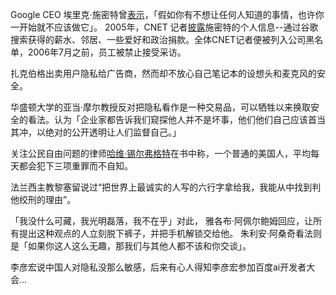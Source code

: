 



Google CEO 埃里克·施密特曾[表示](www.pcworld.com/article/184446/googles_schmidt_roasted_for_privacy_comments.html)，「假如你有不想让任何人知道的事情，也许你一开始就不应该做它」。
2005年，CNET 记者[披露](http://money.cnn.com/2005/08/05/technology/google_cnet/)施密特的个人信息--通过谷歌搜索获得的薪水、邻居、一些爱好和政治捐款。全体CNET记者便被列入公司黑名单，2006年7月之前，员工被禁止接受采访。

扎克伯格出卖用户隐私给广告商，然而却不放心自己笔记本的设想头和麦克风的安全。

华盛顿大学的亚当·摩尔教授反对把隐私看作是一种交易品，可以牺牲以来换取安全的看法。认为「企业家都告诉我们窥探他人并不是坏事，他们他们自己应该首当其冲，以绝对的公开透明让人们监督自己。」

关注公民自由问题的律师[哈维·锡尔弗格特](https://zh.wikipedia.org/wiki/%E6%97%A0%E6%89%80%E9%9A%90%E7%9E%92%E8%AE%BA)在书中称，一个普通的美国人，平均每天都会犯下三项重罪而不自知。

法兰西主教黎塞留说过“把世界上最诚实的人写的六行字拿给我，我能从中找到判他绞刑的理由”。

「我没什么可藏，我光明磊落，我不在乎」对此，
雅各布·阿佩尔鲍姆回应，让所有提出这种观点的人立刻脱下裤子，并把手机解锁交给他。
朱利安·阿桑奇看法则是「如果你这人这么无趣，那我们与其他人都不该和你交谈」。


李彦宏说中国人对隐私没那么敏感，后来有心人得知李彦宏参加百度ai开发者大会...

